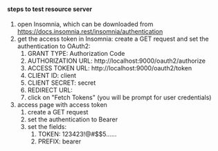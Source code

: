 <h4> steps to test resource server </h4>

1. open Insomnia, which can be downloaded from https://docs.insomnia.rest/insomnia/authentication
2. get the access token in Insomnia: create a GET request and set the authentication to OAuth2:
   1. GRANT TYPE: Authorization Code
   2. AUTHORIZATION URL: http://localhost:9000/oauth2/authorize
   3. ACCESS TOKEN URL: http://localhost:9000/oauth2/token
   4. CLIENT ID: client
   5. CLIENT SECRET: secret
   6. REDIRECT URL: 
   7. click on "Fetch Tokens" (you will be prompt for user credentials)
3. access page with access token
   1. create a GET request
   2. set the authentication to Bearer
   3. set the fields:
      1. TOKEN: 123423!@#$$5......
      2. PREFIX: bearer
